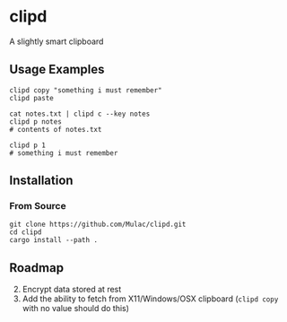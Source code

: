 # clipd
A slightly smart clipboard

## Usage Examples

```
clipd copy "something i must remember"
clipd paste

cat notes.txt | clipd c --key notes
clipd p notes 
# contents of notes.txt

clipd p 1
# something i must remember
```

## Installation
### From Source
```
git clone https://github.com/Mulac/clipd.git
cd clipd
cargo install --path .
```

## Roadmap
2. Encrypt data stored at rest
3. Add the ability to fetch from X11/Windows/OSX clipboard (`clipd copy` with no value should do this)